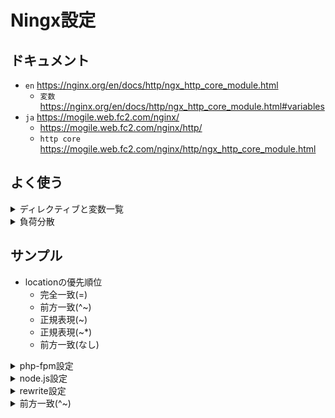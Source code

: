 # Ningx設定
## ドキュメント
- `en` https://nginx.org/en/docs/http/ngx_http_core_module.html
  - `変数` https://nginx.org/en/docs/http/ngx_http_core_module.html#variables
- `ja` https://mogile.web.fc2.com/nginx/
  - https://mogile.web.fc2.com/nginx/http/
  - `http core` https://mogile.web.fc2.com/nginx/http/ngx_http_core_module.html

## よく使う
<details><summary>ディレクティブと変数一覧</summary>

- http
- server
- listen
- server_name
- root
- index
- location
  - try_files
  - rewrite
  - fastcgi
  - fastcgi_pass
  - fastcgi_index
  - fastcgi_param
    - include fastcgi_params
- 変数 https://nginx.org/en/docs/http/ngx_http_core_module.html#variables
  - $document_root
  - $fastcgi_script_name
  - $request_filename
</details>

<details><summary>負荷分散</summary>

- 負荷分散方式
  - 静的分散方式
    - `ラウンドロビン(round robin)` 分散対象サーバに均等にリクエストを振り分ける方式
    - `静的な重み付きラウンドロビン`
  - 動的分散方式
    - `least connected`
- Nginxの負荷分散方式
  - `Round robin`: `proxy_pass`
  - `Least connected`: `upstream`
    - `ip-hash` `sticky`, `persistent`: 同じクライアントからのリクエストを同じサーバーに送る
    - `weight` 重み付けロードバランサー
    - `in-band` ヘルスチェック
</details>


## サンプル
- locationの優先順位
  - 完全一致(=)
  - 前方一致(^~)
  - 正規表現(~)
  - 正規表現(~*)
  - 前方一致(なし)

<details><summary>php-fpm設定</summary>

```
index index.php index.html;

location / {
    try_files $uri $uri/ /index.php$is_args$args;
}

location ~ \.php$ {
    try_files $uri @to_phpfile;

    fastcgi_pass php8.2-fpm:9000;
    fastcgi_index index.php;
    fastcgi_param SCRIPT_FILENAME $document_root$fastcgi_script_name;
    fastcgi_param FUEL_ENV local;
    include fastcgi_params;
}

location @to_phpfile { rewrite ^(.+)\.php$ $1 last; }
```
</details>

<details><summary>node.js設定</summary>

```
location / {
    # websocketを使う場合の設定
    proxy_http_version 1.1;
    proxy_set_header Upgrade $http_upgrade;
    proxy_set_header Connection "upgrade";
    proxy_read_timeout 600;

    proxy_set_header Host $host;
    proxy_set_header X-Real-IP $remote_addr;
    proxy_set_header X-Forwarded-Host $host;
    proxy_set_header X-Forwarded-Server $host;
    proxy_set_header X-Forwarded-For $proxy_add_x_forwarded_for;
    proxy_pass http://node:3000/;
}
```
</details>

<details><summary>rewrite設定</summary>

```
index index.php index.html;

# 拡張子がhtmlの場合、ファイルが見つからない場合htmlフォルダ配下で探す
location ~ \.html$ {
  try_files $uri @to_static_html;
}
location @to_static_html {
  rewrite ^(^.+)\.(.+)$ /html/$1.$2 last;
}

# 拡張子がhtmlの場合、ファイルが見つからない場合htmlフォルダ配下で探す
location ~ \.(jpg|jpeg|png|js|css)$ {
  try_files $uri @to_static_res;
}
location @to_static_res {
  rewrite ^(^.+)\.(.+)$ /res/$1.$2 last;
}
```
</details>

<details><summary>前方一致(^~)</summary>

```
# 先頭が/common/で始まる場合、html/commonに
location ^~ /common/ {
    alias /var/www/html/code/php/site-1/public/html/common/;
}
```
</details>
